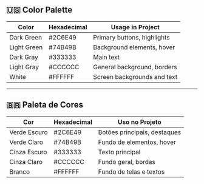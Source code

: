 ## 🇺🇸 Color Palette

| Color          | Hexadecimal | Usage in Project               |
|----------------|-------------|-------------------------------|
| Dark Green     | #2C6E49     | Primary buttons, highlights   |
| Light Green    | #74B49B     | Background elements, hover    |
| Dark Gray      | #333333     | Main text                     |
| Light Gray     | #CCCCCC     | General background, borders   |
| White          | #FFFFFF     | Screen backgrounds and text   |

---

## 🇧🇷 Paleta de Cores

| Cor            | Hexadecimal | Uso no Projeto                 |
|----------------|-------------|-------------------------------|
| Verde Escuro   | #2C6E49     | Botões principais, destaques  |
| Verde Claro    | #74B49B     | Fundo de elementos, hover     |
| Cinza Escuro   | #333333     | Texto principal               |
| Cinza Claro    | #CCCCCC     | Fundo geral, bordas           |
| Branco         | #FFFFFF     | Fundo de telas e textos       |
